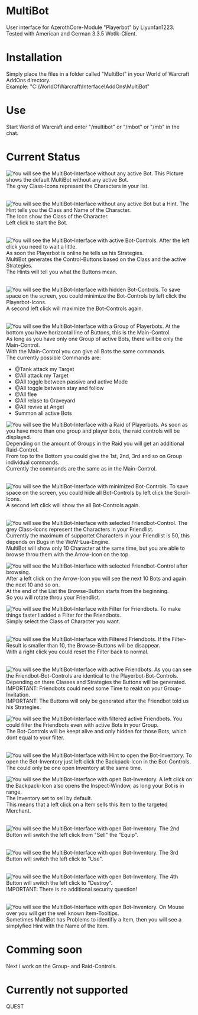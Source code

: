 # MultiBot
User interface for AzerothCore-Module "Playerbot" by Liyunfan1223.<br>
Tested with American and German 3.3.5 Wotlk-Client.
# Installation
Simply place the files in a folder called "MultiBot" in your World of Warcraft AddOns directory.<br>
Example: "C:\WorldOfWarcraft\Interface\AddOns\MultiBot"
# Use
Start World of Warcraft and enter "/multibot" or "/mbot" or "/mb" in the chat.
# Current Status
![You will see the MultiBot-Interface without any active Bot.](https://github.com/Macx-Lio/MultiBot/blob/main/Screenshots/MultiBot-00-Start.jpg?raw=true)
This Picture shows the default MultiBot without any active Bot.<br>
The grey Class-Icons represent the Characters in your list.<br><br>

![You will see the MultiBot-Interface without any active Bot but a Hint.](https://github.com/Macx-Lio/MultiBot/blob/main/Screenshots/MultiBot-01-Playerbots.jpg?raw=true)
The Hint tells you the Class and Name of the Character.<br>
The Icon show the Class of the Character.<br>
Left click to start the Bot.<br><br>

![You will see the MultiBot-Interface with active Bot-Controls.](https://github.com/Macx-Lio/MultiBot/blob/main/Screenshots/MultiBot-02-Bot-Controls.jpg?raw=true)
After the left click you need to wait a little.<br>
As soon the Playerbot is online he tells us his Strategies.<br>
MultiBot generates the Control-Buttons based on the Class and the active Strategies.<br>
The Hints will tell you what the Buttons mean.<br><br>

![You will see the MultiBot-Interface with hidden Bot-Controls.](https://github.com/Macx-Lio/MultiBot/blob/main/Screenshots/MultiBot-03-Bot-Minimize.jpg?raw=true)
To save space on the screen, you could minimize the Bot-Controls by left click the Playerbot-Icons.<br>
A second left click will maximize the Bot-Controls again.<br><br>

![You will see the MultiBot-Interface with a Group of Playerbots.](https://github.com/Macx-Lio/MultiBot/blob/main/Screenshots/MultiBot-04-Group.jpg?raw=true)
At the bottom you have horizontal line of Buttons, this is the Main-Control.<br>
As long as you have only one Group of active Bots, there will be only the Main-Control.<br>
With the Main-Control you can give all Bots the same commands.<br>
The currently possible Commands are:<br>

<ul>
<li>@Tank attack my Target</li>
<li>@All attack my Target</li>
<li>@All toggle between passive and active Mode</li>
<li>@All toggle between stay and follow</li>
<li>@All flee</li>
<li>@All relase to Graveyard</li>
<li>@All revive at Angel</li>
<li>Summon all active Bots</li>
</ul>

![You will see the MultiBot-Interface with a Raid of Playerbots.](https://github.com/Macx-Lio/MultiBot/blob/main/Screenshots/MultiBot-05-Raid.jpg?raw=true)
As soon as you have more than one group and player bots, the raid controls will be displayed.<br>
Depending on the amount of Groups in the Raid you will get an additional Raid-Control.<br>
From top to the Bottom you could give the 1st, 2nd, 3rd and so on Group individual commands.<br>
Currently the commands are the same as in the Main-Control.<br><br>

![You will see the MultiBot-Interface with minimized Bot-Controls.](https://github.com/Macx-Lio/MultiBot/blob/main/Screenshots/MultiBot-06-Minimized.jpg?raw=true)
To save space on the screen, you could hide all Bot-Controls by left click the Scroll-Icons.<br>
A second left click will show the all Bot-Controls again.<br><br>

![You will see the MultiBot-Interface with selected Friendbot-Control.](https://github.com/Macx-Lio/MultiBot/blob/main/Screenshots/MultiBot-07-Friendbots.jpg?raw=true)
The grey Class-Icons represent the Characters in your Friendlist.<br>
Currently the maximum of supportet Characters in your Friendlist is 50, this depends on Bugs in the WoW-Lua-Engine.<br>
MultiBot will show only 10 Character at the same time, but you are able to browse throu them with the Arrow-Icon on the top.<br>

![You will see the MultiBot-Interface with selected Friendbot-Control after browsing.](https://github.com/Macx-Lio/MultiBot/blob/main/Screenshots/MultiBot-08-Browse-Friendbots.jpg?raw=true)
After a left click on the Arrow-Icon you will see the next 10 Bots and again the next 10 and so on.<br>
At the end of the List the Browse-Button starts from the beginning.<br>
So you will rotate throu your Friendlist.<br>

![You will see the MultiBot-Interface with Filter for Friendbots.](https://github.com/Macx-Lio/MultiBot/blob/main/Screenshots/MultiBot-09-Filter-Friendbots.jpg?raw=true)
To make things faster I added a Filter for the Friendbots.<br>
Simply select the Class of Character you want.<br><br>

![You will see the MultiBot-Interface with Filtered Friendbots.](https://github.com/Macx-Lio/MultiBot/blob/main/Screenshots/MultiBot-10-Filtered-Friendbots.jpg?raw=true)
If the Filter-Result is smaller than 10, the Browse-Buttons will be disappear.<br>
With a right click you could reset the Filter back to normal.<br><br>

![You will see the MultiBot-Interface with active Friendbots.](https://github.com/Macx-Lio/MultiBot/blob/main/Screenshots/MultiBot-11-Grouped-with-Friendbots.jpg?raw=true)
As you can see the Friendbot-Bot-Controls are identical to the Playerbot-Bot-Controls.<br>
Depending on there Classes and Strategies the Buttons will be generated.<br>
IMPORTANT: Friendbots could need some Time to reakt on your Group-Invitation.<br>
IMPORTANT: The Buttons will only be generated after the Friendbot told us his Strategies.<br>

![You will see the MultiBot-Interface with filtered active Friendbots.](https://github.com/Macx-Lio/MultiBot/blob/main/Screenshots/MultiBot-12-Filtered-with-Grouped-Friendbots.jpg?raw=true)
You could filter the Friendbots even with active Bots in your Group.<br>
The Bot-Controls will be keept alive and only hidden for those Bots, which dont equal to your filter.<br><br>

![You will see the MultiBot-Interface with Hint to open the Bot-Inventory.](https://github.com/Macx-Lio/MultiBot/blob/main/Screenshots/MultiBot-13-Open-Bot-Inventory.jpg?raw=true)
To open the Bot-Inventory just left click the Backpack-Icon in the Bot-Controls.<br>
The could only be one open Inventory at the same time.<br>

![You will see the MultiBot-Interface with open Bot-Inventory.](https://github.com/Macx-Lio/MultiBot/blob/main/Screenshots/MultiBot-14-Default-Option-Sell.jpg?raw=true)
A left click on the Backpack-Icon also opens the Inspect-Window, as long your Bot is in range.<br>
The Inventory set to sell by default.<br>
This means that a left click on a Item sells this Item to the targeted Merchant.<br><br>

![You will see the MultiBot-Interface with open Bot-Inventory.](https://github.com/Macx-Lio/MultiBot/blob/main/Screenshots/MultiBot-15-Equip-Option.jpg?raw=true)
The 2nd Button will switch the left click from "Sell" the "Equip".<br><br>

![You will see the MultiBot-Interface with open Bot-Inventory.](https://github.com/Macx-Lio/MultiBot/blob/main/Screenshots/MultiBot-16-Use-Option.jpg?raw=true)
The 3rd Button will switch the left click to "Use".<br><br>

![You will see the MultiBot-Interface with open Bot-Inventory.](https://github.com/Macx-Lio/MultiBot/blob/main/Screenshots/MultiBot-17-Destroy-Option.jpg?raw=true)
The 4th Button will switch the left click to "Destroy".<br>
IMPORTANT: There is no additional security question!<br><br>

![You will see the MultiBot-Interface with open Bot-Inventory.](https://github.com/Macx-Lio/MultiBot/blob/main/Screenshots/MultiBot-18-Item-Tooltip.jpg?raw=true)
On Mouse over you will get the well known Item-Tooltips.<br>
Sometimes MultiBot has Problems to identifiy a Item, then you will see a simplyfied Hint with the Name of the Item.<br>

# Comming soon
Next i work on the Group- and Raid-Controls.

# Currently not supported
QUEST
